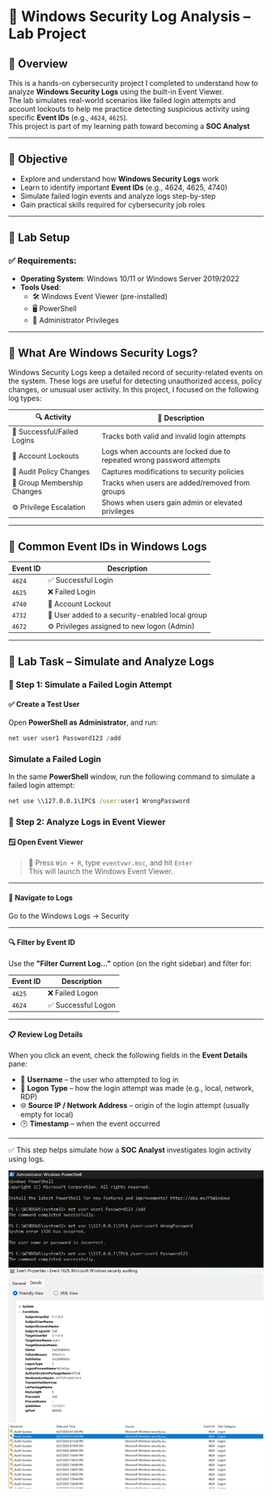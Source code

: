 # 🔐 Windows Security Log Analysis – Lab Project

## 📘 Overview

This is a hands-on cybersecurity project I completed  to understand how to analyze **Windows Security Logs** using the built-in Event Viewer.  
The lab simulates real-world scenarios like failed login attempts and account lockouts to help me practice detecting suspicious activity using specific **Event IDs** (e.g., `4624`, `4625`).  
This project is part of my learning path toward becoming a **SOC Analyst**

---

## 🎯 Objective

- Explore and understand how **Windows Security Logs** work  
- Learn to identify important **Event IDs** (e.g., 4624, 4625, 4740)  
- Simulate failed login events and analyze logs step-by-step  
- Gain practical skills required for cybersecurity job roles  

---

## 🧰 Lab Setup

### ✅ Requirements:
- **Operating System**: Windows 10/11 or Windows Server 2019/2022  
- **Tools Used**:
  - 🛠️ Windows Event Viewer (pre-installed)
  - 🖥️ PowerShell
  - 🔑 Administrator Privileges

---

## 📂 What Are Windows Security Logs?

Windows Security Logs keep a detailed record of security-related events on the system. These logs are useful for detecting unauthorized access, policy changes, or unusual user activity. In this project, I focused on the following log types:

| 🔍 Activity                  | 📖 Description                                                           |
|-----------------------------|---------------------------------------------------------------------------|
| 🔑 Successful/Failed Logins  | Tracks both valid and invalid login attempts                             |
| 🔐 Account Lockouts          | Logs when accounts are locked due to repeated wrong password attempts     |
| 📝 Audit Policy Changes      | Captures modifications to security policies                              |
| 👥 Group Membership Changes  | Tracks when users are added/removed from groups                          |
| ⚙️ Privilege Escalation     | Shows when users gain admin or elevated privileges                        |

---

## 🔢 Common Event IDs in Windows Logs

| Event ID | Description                                     |
|----------|-------------------------------------------------|
| `4624`   | ✅ Successful Login                              |
| `4625`   | ❌ Failed Login                                  |
| `4740`   | 🔐 Account Lockout                               |
| `4732`   | 👥 User added to a security-enabled local group  |
| `4672`   | ⚙️ Privileges assigned to new logon (Admin)      |

---

## 🧪 Lab Task – Simulate and Analyze Logs

### 🔹 Step 1: Simulate a Failed Login Attempt

#### ✅ Create a Test User

Open **PowerShell as Administrator**, and run:

```powershell
net user user1 Password123 /add
```


###  Simulate a Failed Login

In the same **PowerShell** window, run the following command to simulate a failed login attempt:

```cmd
net use \\127.0.0.1\IPC$ /user:user1 WrongPassword
```
### 🔹 Step 2: Analyze Logs in Event Viewer

#### 🪟 Open Event Viewer

> 📌 Press `Win + R`, type `eventvwr.msc`, and hit `Enter`  
> This will launch the Windows Event Viewer.

---

#### 📂 Navigate to Logs

Go to the Windows Logs → Security 


---

#### 🔍 Filter by Event ID

Use the **"Filter Current Log..."** option (on the right sidebar) and filter for:

| Event ID | Description            |
|----------|------------------------|
| `4625`   | ❌ Failed Logon         |
| `4624`   | ✅ Successful Logon     |

---

#### 📋 Review Log Details

When you click an event, check the following fields in the **Event Details** pane:

- 👤 **Username** – the user who attempted to log in  
- 🔑 **Logon Type** – how the login attempt was made (e.g., local, network, RDP)  
- 🌐 **Source IP / Network Address** – origin of the login attempt (usually empty for local)  
- 🕒 **Timestamp** – when the event occurred  

---

✅ This step helps simulate how a **SOC Analyst** investigates login activity using logs. 

![commands](screenshots/commands.png)
![Failed Login Screenshot](screenshots/4625.png)
![Successfull Login Screenshot](screenshots/4624.png)







